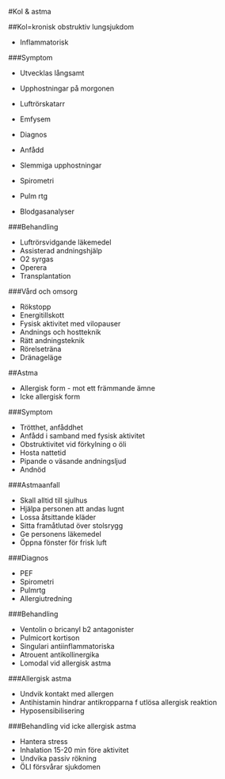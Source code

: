 #Kol & astma

##Kol=kronisk obstruktiv lungsjukdom
* Inflammatorisk

###Symptom
* Utvecklas långsamt
* Upphostningar på morgonen
* Luftrörskatarr
* Emfysem

* Diagnos
* Anfådd
* Slemmiga upphostningar
* Spirometri
* Pulm rtg
* Blodgasanalyser

###Behandling
* Luftrörsvidgande läkemedel
* Assisterad andningshjälp
* O2 syrgas
* Operera
* Transplantation

###Vård och omsorg
* Rökstopp
* Energitillskott
* Fysisk aktivitet med vilopauser
* Andnings och hostteknik
* Rätt andningsteknik
* Rörelseträna
* Dränageläge

##Astma
* Allergisk form - mot ett främmande ämne
* Icke allergisk form

###Symptom
* Trötthet,  anfåddhet
* Anfådd i samband med fysisk aktivitet
* Obstruktivitet vid förkylning o öli
* Hosta nattetid
* Pipande o väsande andningsljud
* Andnöd

###Astmaanfall
* Skall alltid till sjulhus
* Hjälpa personen att andas lugnt
* Lossa åtsittande kläder
* Sitta framåtlutad över stolsrygg
* Ge personens läkemedel
* Öppna fönster för frisk luft

###Diagnos
* PEF
* Spirometri
* Pulmrtg
* Allergiutredning

###Behandling
* Ventolin o bricanyl b2 antagonister
* Pulmicort kortison
* Singulari antiinflammatoriska
* Atrouent antikollinergika
* Lomodal vid allergisk astma

###Allergisk astma
* Undvik kontakt med allergen
* Antihistamin hindrar antikropparna f utlösa allergisk reaktion
* Hyposensibilisering

###Behandling vid icke allergisk astma
* Hantera stress
* Inhalation 15-20 min före aktivitet
* Undvika passiv rökning
* ÖLI försvårar sjukdomen
